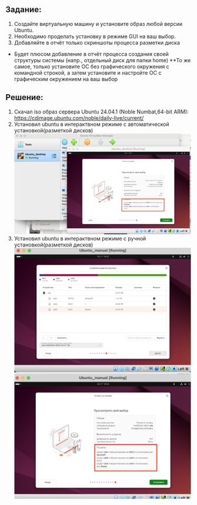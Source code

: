 ## Задание:
1. Создайте виртуальную машину и установите образ любой версии Ubuntu.
2. Необходимо проделать установку в режиме GUI на ваш выбор.
3. Добавляйте в отчёт только скриншоты процесса разметки диска

* Будет плюсом добавление в отчёт процесса создания своей структуры системы (напр., отдельный диск для папки home)
**То же самое, только установите ОС без графического окружения с командной строкой, а затем установите и настройте ОС с графическим окружением на ваш выбор

## Решение:
1. Скачал iso образ сервера Ubuntu 24.04.1 (Noble Numbat,64-bit ARM): https://cdimage.ubuntu.com/noble/daily-live/current/
2. Установил ubuntu в интерактвном режиме c автоматической установкой(разметкой дисков)
![alt text](image.png)
3. Установил ubuntu в интерактвном режиме c ручной установкой(разметкой дисков)
![alt text](image-1.png)
![alt text](image-2.png)

